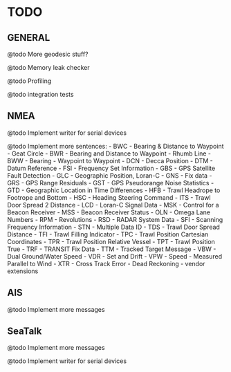 TODO
====

GENERAL
-------

@todo More geodesic stuff?

@todo Memory leak checker

@todo Profiling

@todo integration tests

NMEA
----

@todo Implement writer for serial devices

@todo Implement more sentences:
	- BWC - Bearing & Distance to Waypoint - Geat Circle
	- BWR - Bearing and Distance to Waypoint - Rhumb Line
	- BWW - Bearing - Waypoint to Waypoint
	- DCN - Decca Position
	- DTM - Datum Reference
	- FSI - Frequency Set Information
	- GBS - GPS Satellite Fault Detection
	- GLC - Geographic Position, Loran-C
	- GNS - Fix data
	- GRS - GPS Range Residuals
	- GST - GPS Pseudorange Noise Statistics
	- GTD - Geographic Location in Time Differences
	- HFB - Trawl Headrope to Footrope and Bottom
	- HSC - Heading Steering Command
	- ITS - Trawl Door Spread 2 Distance
	- LCD - Loran-C Signal Data
	- MSK - Control for a Beacon Receiver
	- MSS - Beacon Receiver Status
	- OLN - Omega Lane Numbers
	- RPM - Revolutions
	- RSD - RADAR System Data
	- SFI - Scanning Frequency Information
	- STN - Multiple Data ID
	- TDS - Trawl Door Spread Distance
	- TFI - Trawl Filling Indicator
	- TPC - Trawl Position Cartesian Coordinates
	- TPR - Trawl Position Relative Vessel
	- TPT - Trawl Position True
	- TRF - TRANSIT Fix Data
	- TTM - Tracked Target Message
	- VBW - Dual Ground/Water Speed
	- VDR - Set and Drift
	- VPW - Speed - Measured Parallel to Wind
	- XTR - Cross Track Error - Dead Reckoning
	- vendor extensions

AIS
---

@todo Implement more messages


SeaTalk
-------

@todo Implement more messages

@todo Implement writer for serial devices

